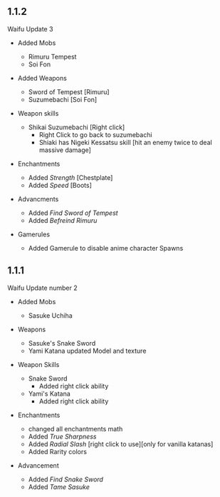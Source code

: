 ## 1.1.2
Waifu Update 3

* Added Mobs
	* Rimuru Tempest
	* Soi Fon

* Added Weapons
	* Sword of Tempest [Rimuru]
	* Suzumebachi [Soi Fon]

* Weapon skills
	* Shikai Suzumebachi [Right click]
		* Right Click to go back to suzumebachi
		* Shiaki has Nigeki Kessatsu skill [hit an enemy twice to deal massive damage]
	
* Enchantments
	* Added *Strength* [Chestplate]
	* Added *Speed* [Boots]
	
* Advancments
	* Added *Find Sword of Tempest*
	* Added *Befreind Rimuru*

* Gamerules
	* Added Gamerule to disable anime character Spawns


## 1.1.1
Waifu Update number 2
	
* Added Mobs
	* Sasuke Uchiha

* Weapons
	* Sasuke's Snake Sword
	* Yami Katana updated Model and texture

* Weapon Skills
	* Snake Sword
		* Added right click ability
	* Yami's Katana
		* Added right click ability

* Enchantments
	* changed all enchantments math
	* Added *True Sharpness* 
	* Added *Radial Slash* [right click to use][only for vanilla katanas]
	* Added Rarity colors

* Advancement
	* Added *Find Snake Sword*
	* Added *Tame Sasuke*
	
